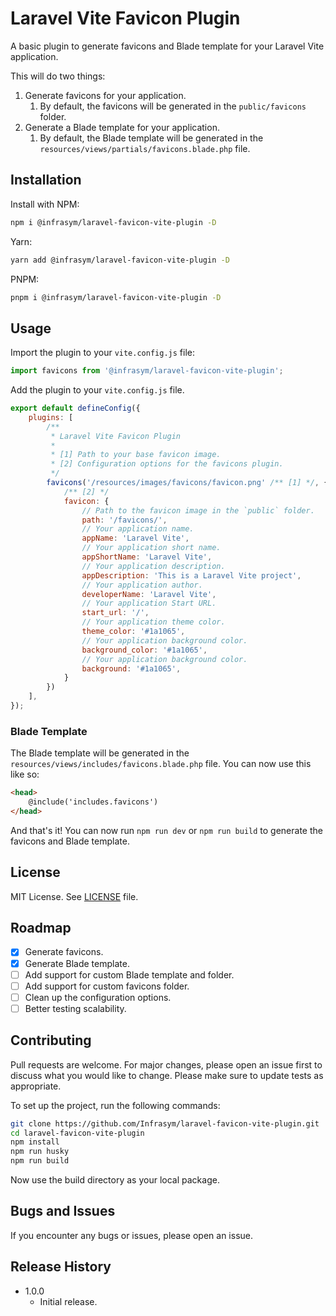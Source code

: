 # Laravel Vite Favicon Plugin
A basic plugin to generate favicons and Blade template for your Laravel Vite application.

This will do two things:
1. Generate favicons for your application.
   1. By default, the favicons will be generated in the `public/favicons` folder.
2. Generate a Blade template for your application.
   1. By default, the Blade template will be generated in the `resources/views/partials/favicons.blade.php` file.

## Installation
Install with NPM:
```bash
npm i @infrasym/laravel-favicon-vite-plugin -D
```
Yarn:
```bash
yarn add @infrasym/laravel-favicon-vite-plugin -D
```
PNPM:
```bash
pnpm i @infrasym/laravel-favicon-vite-plugin -D
```

## Usage
Import the plugin to your `vite.config.js` file:
```js
import favicons from '@infrasym/laravel-favicon-vite-plugin';
```
Add the plugin to your `vite.config.js` file.

```js
export default defineConfig({
    plugins: [
        /**
         * Laravel Vite Favicon Plugin
         * 
         * [1] Path to your base favicon image.
         * [2] Configuration options for the favicons plugin.
         */
        favicons('/resources/images/favicons/favicon.png' /** [1] */, {
            /** [2] */
            favicon: {
                // Path to the favicon image in the `public` folder.
                path: '/favicons/',
                // Your application name.
                appName: 'Laravel Vite',
                // Your application short name.
                appShortName: 'Laravel Vite',
                // Your application description.
                appDescription: 'This is a Laravel Vite project',
                // Your application author.
                developerName: 'Laravel Vite',
                // Your application Start URL.
                start_url: '/',
                // Your application theme color.
                theme_color: '#1a1065',
                // Your application background color.
                background_color: '#1a1065',
                // Your application background color.
                background: '#1a1065',
            }
        })
    ],
});
```
### Blade Template
The Blade template will be generated in the `resources/views/includes/favicons.blade.php` file.
You can now use this like so:
```html
<head>
    @include('includes.favicons')
</head>
```

And that's it! You can now run `npm run dev` or `npm run build` to generate the favicons and Blade template.

## License
MIT License. See [LICENSE](LICENSE) file.

## Roadmap

- [x] Generate favicons.
- [x] Generate Blade template.
- [ ] Add support for custom Blade template and folder.
- [ ] Add support for custom favicons folder.
- [ ] Clean up the configuration options.
- [ ] Better testing scalability.

## Contributing
Pull requests are welcome. For major changes, please open an issue first to discuss what you would like to change.
Please make sure to update tests as appropriate.

To set up the project, run the following commands:
```bash
git clone https://github.com/Infrasym/laravel-favicon-vite-plugin.git
cd laravel-favicon-vite-plugin
npm install
npm run husky
npm run build
```
Now use the build directory as your local package.

## Bugs and Issues
If you encounter any bugs or issues, please open an issue.

## Release History
* 1.0.0
	* Initial release.

